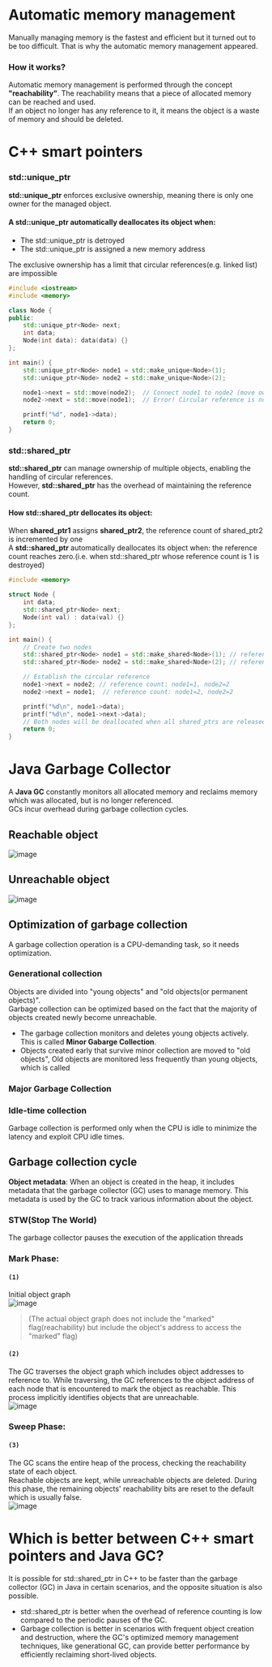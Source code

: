# Automatic memory management
Manually managing memory is the fastest and efficient but it turned out to be too difficult. That is why the automatic memory management appeared.<br>
### How it works?
Automatic memory management is performed through the concept **"reachability"**. The reachability means that a piece of allocated memory can be reached and used.<br>
If an object no longer has any reference to it, it means the object is a waste of memory and should be deleted.<br>

# C++ smart pointers
### std::unique_ptr
**std::unique_ptr** enforces exclusive ownership, meaning there is only one owner for the managed object.<br>
#### A std::unique_ptr automatically deallocates its object when:<br>
- The std::unique_ptr is detroyed
- The std::unique_ptr is assigned a new memory address

The exclusive ownership has a limit that circular references(e.g. linked list) are impossible
~~~c++
#include <iostream>
#include <memory>

class Node {
public:
    std::unique_ptr<Node> next;
    int data;
    Node(int data): data(data) {}
};

int main() {
    std::unique_ptr<Node> node1 = std::make_unique<Node>(1);
    std::unique_ptr<Node> node2 = std::make_unique<Node>(2);

    node1->next = std::move(node2);  // Connect node1 to node2 (move ownership)
    node2->next = std::move(node1);  // Error! Circular reference is not allowed

    printf("%d", node1->data);
    return 0;
}

~~~

### std::shared_ptr
**std::shared_ptr** can manage ownership of multiple objects, enabling the handling of circular references.<br>
However, **std::shared_ptr** has the overhead of maintaining the reference count.<br>
#### How std::shared_ptr dellocates its object:
When **shared_ptr1** assigns **shared_ptr2**, the reference count of shared_ptr2 is incremented by one<br>
A **std::shared_ptr** automatically deallocates its object when: the reference count reaches zero.(i.e. when std::shared_ptr whose reference count is 1 is destroyed)<br>
~~~c++
#include <memory>

struct Node {
    int data;
    std::shared_ptr<Node> next;
    Node(int val) : data(val) {}
};

int main() {
    // Create two nodes
    std::shared_ptr<Node> node1 = std::make_shared<Node>(1); // reference count of node1: 1
    std::shared_ptr<Node> node2 = std::make_shared<Node>(2); // reference count of node2: 1

    // Establish the circular reference
    node1->next = node2; // reference count: node1=1, node2=2
    node2->next = node1;  // reference count: node1=2, node2=2

    printf("%d\n", node1->data);
    printf("%d\n", node1->next->data);
    // Both nodes will be deallocated when all shared_ptrs are released
    return 0;
}

~~~

# Java Garbage Collector
A **Java GC** constantly monitors all allocated memory and reclaims memory which was allocated, but is no longer referenced.<br>
GCs incur overhead during garbage collection cycles.<br>

## Reachable object
![image](https://user-images.githubusercontent.com/67142421/177013694-8add3600-ae4d-47ad-899f-2611edaf7317.png)

## Unreachable object
![image](https://user-images.githubusercontent.com/67142421/178157740-cd8b3828-ca89-4a37-a89c-20a26c80d12b.png)

## Optimization of garbage collection
A garbage collection operation is a CPU-demanding task, so it needs optimization.
### Generational collection
Objects are divided into "young objects" and "old objects(or permanent objects)".<br>
Garbage collection can be optimized based on the fact that the majority of objects created newly become unreachable.<br>
- The garbage collection monitors and deletes young objects actively. This is called **Minor Gabarge Collection**.
- Objects created early that survive minor collection are moved to "old objects", Old objects are monitored less frequently than young objects, which is called

### Major Garbage Collection

### Idle-time collection
Garbage collection is performed only when the CPU is idle to minimize the latency and exploit CPU idle times.

## Garbage collection cycle
**Object metadata**: When an object is created in the heap, it includes metadata that the garbage collector (GC) uses to manage memory. This metadata is used by the GC to track various information about the object.<br>
### STW(Stop The World)
The garbage collector pauses the execution of the application threads

### Mark Phase:
#### `(1)`
Initial object graph<br>
![image](https://github.com/vacu9708/Fundamental-knowledge/assets/67142421/d8fe0bcb-e369-4f9a-8d4e-0f9caee67bf4)<br>
>(The actual object graph does not include the "marked" flag(reachability) but include the object's address to access the "marked" flag)<br>

#### `(2)`
The GC traverses the object graph which includes object addresses to reference to. While traversing, the GC references to the object address of each node that is encountered to mark the object as reachable. This process implicitly identifies objects that are unreachable.<br>
![image](https://github.com/vacu9708/Fundamental-knowledge/assets/67142421/2b1a2f6b-7c45-4674-9aa5-f2976bf66521)<br>

### Sweep Phase:
#### `(3)`
The GC scans the entire heap of the process, checking the reachability state of each object.<br>
Reachable objects are kept, while unreachable objects are deleted. During this phase, the remaining objects' reachability bits are reset to the default which is usually false.<br>
![image](https://github.com/vacu9708/Fundamental-knowledge/assets/67142421/593b7956-4636-410a-9c28-5c1c0140a934)<br>

# Which is better between C++ smart pointers and Java GC?
It is possible for std::shared_ptr in C++ to be faster than the garbage collector (GC) in Java in certain scenarios, and the opposite situation is also possible.
- std::shared_ptr is better when the overhead of reference counting is low compared to the periodic pauses of the GC.
- Garbage collection is better in scenarios with frequent object creation and destruction, where the GC's optimized memory management techniques, like generational GC, can provide better performance by efficiently reclaiming short-lived objects.
